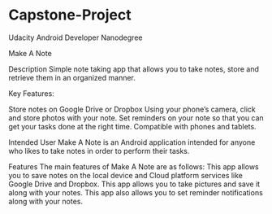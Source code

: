 # Capstone-Project
Udacity Android Developer Nanodegree

Make A Note

Description
Simple note taking app that allows you to take notes, store and retrieve them in an organized manner.

Key Features:

Store notes on Google Drive or Dropbox
Using your phone’s camera, click and store photos with your note.
Set reminders on your note so that you can get your tasks done at the right time.
Compatible with phones and tablets.

Intended User
Make A Note is an Android application intended for anyone who likes to take notes in order to
perform their tasks.

Features
The main features of Make A Note are as follows:
This app allows you to save notes on the local device and Cloud platform services like Google Drive and Dropbox.
This app allows you to take pictures and save it along with your notes.
This app also allows you to set reminder notifications along with your notes.
